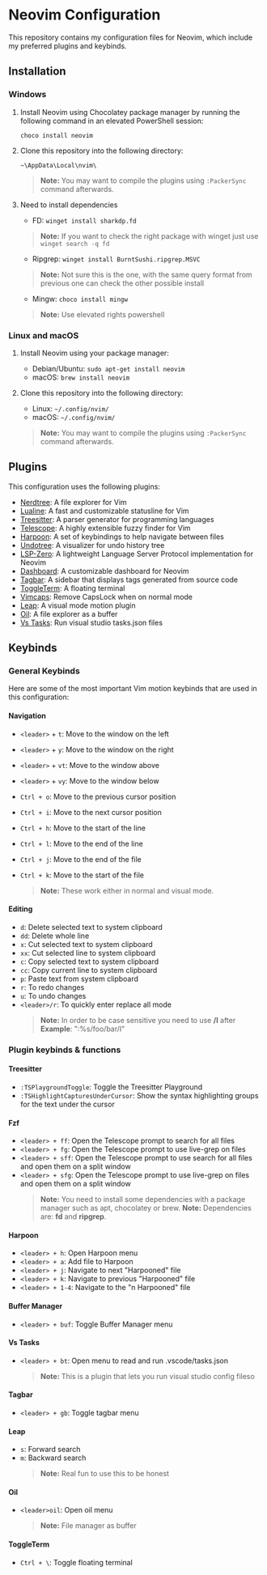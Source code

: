 # Neovim Configuration

This repository contains my configuration files for Neovim, which include my preferred plugins and keybinds.

## Installation

### Windows

1. Install Neovim using Chocolatey package manager by running the following command in an elevated PowerShell session:

    ```
    choco install neovim
    ```

2. Clone this repository into the following directory:

    ```
    ~\AppData\Local\nvim\
    ```
    
    > **Note:** You may want to compile the plugins using `:PackerSync` command afterwards.

3. Need to install dependencies
    
    - FD: `winget install sharkdp.fd`
    > **Note:** If you want to check the right package with winget just use `winget search -q fd`
    
    - Ripgrep: `winget install BurntSushi.ripgrep.MSVC`
    > **Note:** Not sure this is the one, with the same query format from previous one can check the other possible install

    - Mingw: `choco install mingw`
    > **Note:** Use elevated rights powershell

### Linux and macOS

1. Install Neovim using your package manager:

   - Debian/Ubuntu: `sudo apt-get install neovim`
   - macOS: `brew install neovim`

2. Clone this repository into the following directory:

   - Linux: `~/.config/nvim/`
   - macOS: `~/.config/nvim/`
   
   > **Note:** You may want to compile the plugins using `:PackerSync` command afterwards.

## Plugins

This configuration uses the following plugins:

- [Nerdtree](https://github.com/preservim/nerdtree): A file explorer for Vim
- [Lualine](https://github.com/hoob3rt/lualine.nvim): A fast and customizable statusline for Vim
- [Treesitter](https://github.com/nvim-treesitter/nvim-treesitter): A parser generator for programming languages
- [Telescope](https://github.com/nvim-telescope/telescope.nvim): A highly extensible fuzzy finder for Vim
- [Harpoon](https://github.com/ThePrimeagen/harpoon): A set of keybindings to help navigate between files
- [Undotree](https://github.com/mbbill/undotree): A visualizer for undo history tree
- [LSP-Zero](https://github.com/creativenull/lsp-zero.nvim): A lightweight Language Server Protocol implementation for Neovim
- [Dashboard](https://github.com/glepnir/dashboard-nvim): A customizable dashboard for Neovim
- [Tagbar](https://github.com/majutsushi/tagbar): A sidebar that displays tags generated from source code
- [ToggleTerm](https://github.com/akinsho/toggleterm): A floating terminal
- [Vimcaps](https://github.com/suxpert/vimcaps): Remove CapsLock when on normal mode
- [Leap](https://github.com/rubberydub/leap.vim): A visual mode motion plugin
- [Oil](https://github.com/getzola/oil.nvim): A file explorer as a buffer
- [Vs Tasks](https://github.com/lfv89/vs-tasks.nvim): Run visual studio tasks.json files


## Keybinds

### General Keybinds

Here are some of the most important Vim motion keybinds that are used in this configuration:

#### Navigation

- `<leader>` + `t`: Move to the window on the left
- `<leader>` + `y`: Move to the window on the right
- `<leader>` + `vt`: Move to the window above
- `<leader>` + `vy`: Move to the window below



- `Ctrl + o`: Move to the previous cursor position
- `Ctrl + i`: Move to the next cursor position
- `Ctrl + h`: Move to the start of the line
- `Ctrl + l`: Move to the end of the line
- `Ctrl + j`: Move to the end of the file
- `Ctrl + k`: Move to the start of the file
    > **Note:** These work either in normal and visual mode.



#### Editing

- `d`: Delete selected text to system clipboard
- `dd`: Delete whole line
- `x`: Cut selected text to system clipboard
- `xx`: Cut selected line to system clipboard
- `c`: Copy selected text to system clipboard
- `cc`: Copy current line to system clipboard
- `p`: Paste text from system clipboard
- `r`: To redo changes
- `u`: To undo changes
- `<leader>/r`: To quickly enter replace all mode
    > **Note:** In order to be case sensitive you need to use **/I** after
    >           **Example**: ":%s/foo/bar/I"

### Plugin keybinds & functions


#### Treesitter

- `:TSPlaygroundToggle`: Toggle the Treesitter Playground
- `:TSHighlightCapturesUnderCursor`: Show the syntax highlighting groups for the text under the cursor

#### Fzf

- `<leader> + ff`: Open the Telescope prompt to search for all files
- `<leader> + fg`: Open the Telescope prompt to use live-grep on files
- `<leader> + sff`: Open the Telescope prompt to use search for all files and open them on a split window
- `<leader> + sfg`: Open the Telescope prompt to use live-grep on files and open them on a split window
   > **Note:** You need to install some dependencies with a package manager such as apt, chocolatey or brew.
   > **Note:** Dependencies are: **fd** and **ripgrep**.

#### Harpoon

- `<leader> + h`: Open Harpoon menu
- `<leader> + a`: Add file to Harpoon
- `<leader> + j`: Navigate to next "Harpooned" file
- `<leader> + k`: Navigate to previous "Harpooned" file
- `<leader> + 1-4`: Navigate to the "n Harpooned" file

#### Buffer Manager

- `<leader> + buf`: Toggle Buffer Manager menu

#### Vs Tasks

- `<leader> + bt`: Open menu to read and run .vscode/tasks.json
  > **Note:** This is a plugin that lets you run visual studio config fileso
  
#### Tagbar

- `<leader> + gb`: Toggle tagbar menu

#### Leap
- `s`: Forward search
- `m`: Backward search
  >**Note:** Real fun to use this to be honest

#### Oil
- `<leader>oil`: Open oil menu
  >**Note:** File manager as buffer

#### ToggleTerm

- `Ctrl + \`: Toggle floating terminal








